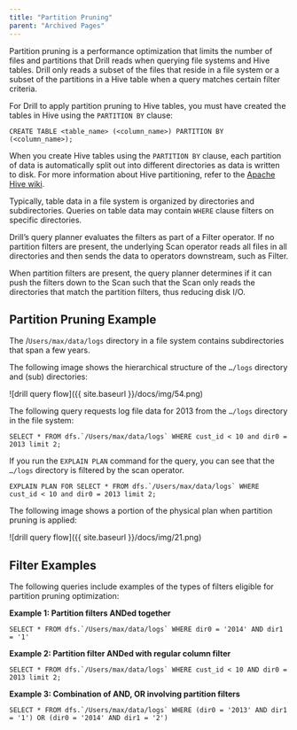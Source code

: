 ```yaml
---
title: "Partition Pruning"
parent: "Archived Pages"
---
```

Partition pruning is a performance optimization that limits the number of
files and partitions that Drill reads when querying file systems and Hive
tables. Drill only reads a subset of the files that reside in a file system or
a subset of the partitions in a Hive table when a query matches certain filter
criteria.

For Drill to apply partition pruning to Hive tables, you must have created the
tables in Hive using the `PARTITION BY` clause:

`CREATE TABLE <table_name> (<column_name>) PARTITION BY (<column_name>);`

When you create Hive tables using the `PARTITION BY` clause, each partition of
data is automatically split out into different directories as data is written
to disk. For more information about Hive partitioning, refer to the [Apache
Hive wiki](https://cwiki.apache.org/confluence/display/Hive/LanguageManual+DDL/#LanguageManualDDL-PartitionedTables).

Typically, table data in a file system is organized by directories and
subdirectories. Queries on table data may contain `WHERE` clause filters on
specific directories.

Drill’s query planner evaluates the filters as part of a Filter operator. If
no partition filters are present, the underlying Scan operator reads all files
in all directories and then sends the data to operators downstream, such as
Filter.

When partition filters are present, the query planner determines if it can
push the filters down to the Scan such that the Scan only reads the
directories that match the partition filters, thus reducing disk I/O.

## Partition Pruning Example

The /`Users/max/data/logs` directory in a file system contains subdirectories
that span a few years.

The following image shows the hierarchical structure of the `…/logs` directory
and (sub) directories:

![drill query flow]({{ site.baseurl }}/docs/img/54.png)

The following query requests log file data for 2013 from the `…/logs`
directory in the file system:

    SELECT * FROM dfs.`/Users/max/data/logs` WHERE cust_id < 10 and dir0 = 2013 limit 2;

If you run the `EXPLAIN PLAN` command for the query, you can see that the`
…/logs` directory is filtered by the scan operator.

    EXPLAIN PLAN FOR SELECT * FROM dfs.`/Users/max/data/logs` WHERE cust_id < 10 and dir0 = 2013 limit 2;

The following image shows a portion of the physical plan when partition
pruning is applied:

![drill query flow]({{ site.baseurl }}/docs/img/21.png)

## Filter Examples

The following queries include examples of the types of filters eligible for
partition pruning optimization:

**Example 1: Partition filters ANDed together**

    SELECT * FROM dfs.`/Users/max/data/logs` WHERE dir0 = '2014' AND dir1 = '1'

**Example 2: Partition filter ANDed with regular column filter**

    SELECT * FROM dfs.`/Users/max/data/logs` WHERE cust_id < 10 AND dir0 = 2013 limit 2;

**Example 3: Combination of AND, OR involving partition filters**

    SELECT * FROM dfs.`/Users/max/data/logs` WHERE (dir0 = '2013' AND dir1 = '1') OR (dir0 = '2014' AND dir1 = '2')

